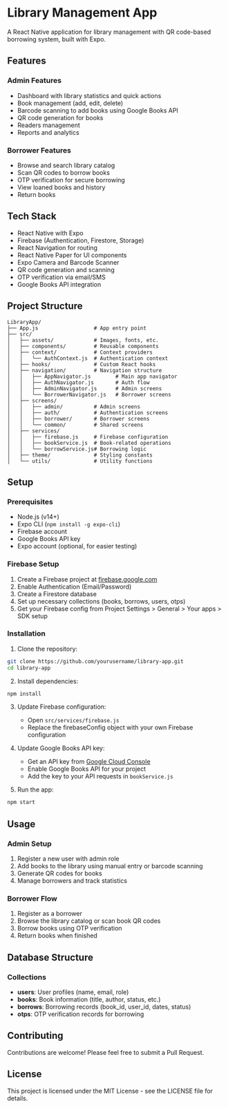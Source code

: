 # Library Management App

A React Native application for library management with QR code-based borrowing system, built with Expo.

## Features

### Admin Features
- Dashboard with library statistics and quick actions
- Book management (add, edit, delete)
- Barcode scanning to add books using Google Books API
- QR code generation for books
- Readers management
- Reports and analytics

### Borrower Features
- Browse and search library catalog
- Scan QR codes to borrow books
- OTP verification for secure borrowing
- View loaned books and history
- Return books

## Tech Stack

- React Native with Expo
- Firebase (Authentication, Firestore, Storage)
- React Navigation for routing
- React Native Paper for UI components
- Expo Camera and Barcode Scanner
- QR code generation and scanning
- OTP verification via email/SMS
- Google Books API integration

## Project Structure

```
LibraryApp/
├── App.js                  # App entry point
├── src/
│   ├── assets/             # Images, fonts, etc.
│   ├── components/         # Reusable components
│   ├── context/            # Context providers
│   │   └── AuthContext.js  # Authentication context
│   ├── hooks/              # Custom React hooks
│   ├── navigation/         # Navigation structure
│   │   ├── AppNavigator.js        # Main app navigator
│   │   ├── AuthNavigator.js       # Auth flow
│   │   ├── AdminNavigator.js      # Admin screens
│   │   └── BorrowerNavigator.js   # Borrower screens
│   ├── screens/
│   │   ├── admin/          # Admin screens
│   │   ├── auth/           # Authentication screens
│   │   ├── borrower/       # Borrower screens
│   │   └── common/         # Shared screens
│   ├── services/
│   │   ├── firebase.js     # Firebase configuration
│   │   ├── bookService.js  # Book-related operations
│   │   └── borrowService.js# Borrowing logic
│   ├── theme/              # Styling constants
│   └── utils/              # Utility functions
```

## Setup

### Prerequisites

- Node.js (v14+)
- Expo CLI (`npm install -g expo-cli`)
- Firebase account
- Google Books API key
- Expo account (optional, for easier testing)

### Firebase Setup

1. Create a Firebase project at [firebase.google.com](https://firebase.google.com)
2. Enable Authentication (Email/Password)
3. Create a Firestore database
4. Set up necessary collections (books, borrows, users, otps)
5. Get your Firebase config from Project Settings > General > Your apps > SDK setup

### Installation

1. Clone the repository:
```bash
git clone https://github.com/yourusername/library-app.git
cd library-app
```

2. Install dependencies:
```bash
npm install
```

3. Update Firebase configuration:
   - Open `src/services/firebase.js`
   - Replace the firebaseConfig object with your own Firebase configuration

4. Update Google Books API key:
   - Get an API key from [Google Cloud Console](https://console.cloud.google.com/)
   - Enable Google Books API for your project
   - Add the key to your API requests in `bookService.js`

5. Run the app:
```bash
npm start
```

## Usage

### Admin Setup

1. Register a new user with admin role
2. Add books to the library using manual entry or barcode scanning
3. Generate QR codes for books
4. Manage borrowers and track statistics

### Borrower Flow

1. Register as a borrower
2. Browse the library catalog or scan book QR codes
3. Borrow books using OTP verification
4. Return books when finished

## Database Structure

### Collections

- **users**: User profiles (name, email, role)
- **books**: Book information (title, author, status, etc.)
- **borrows**: Borrowing records (book_id, user_id, dates, status)
- **otps**: OTP verification records for borrowing

## Contributing

Contributions are welcome! Please feel free to submit a Pull Request.

## License

This project is licensed under the MIT License - see the LICENSE file for details.
